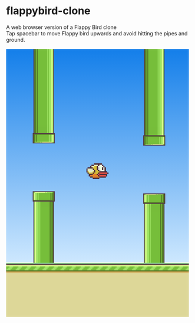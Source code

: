 # flappybird-clone
A web browser version of a Flappy Bird clone<br/>
Tap spacebar to move Flappy bird upwards and avoid hitting the pipes and ground.
<br/>
<br/>
![Flappy Bird Screenshot](FlappyBird-Sample.png)
